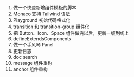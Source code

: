 1. 做一个快速新增组件模板的脚本
2. Monaco 支持 Tailwind 语法
3. Playground 初始代码格式化
4. transition 和 transition-group 组件化
5. 把 Button、Icon、Space 组件做完以后，更新一版到线上
6. defineExtendsComponents
7. 做一个手风琴 Panel
8. 更新日志
9. doc search
10. message 组件重构
11. anchor 组件重构
